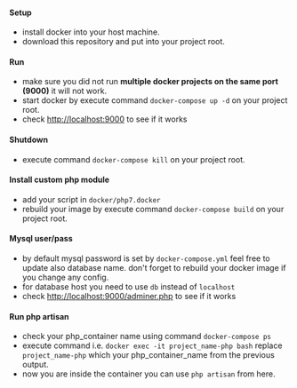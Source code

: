 #### Setup

- install docker into your host machine.
- download this repository and put into your project root.

#### Run

- make sure you did not run **multiple docker projects on the same port (9000)** it will not work.
- start docker by execute command `docker-compose up -d` on your project root.
- check [http://localhost:9000](http://localhost:9000) to see if it works

#### Shutdown

- execute command `docker-compose kill` on your project root.

#### Install custom php module

- add your script in `docker/php7.docker`
- rebuild your image by execute command `docker-compose build` on your project root.

#### Mysql user/pass

- by default mysql password is set by `docker-compose.yml` feel free to update also database name.
    don't forget to rebuild your docker image if you change any config.
- for database host you need to use `db` instead of `localhost`
- check [http://localhost:9000/adminer.php](http://localhost:9000/adminer.php) to see if it works

#### Run php artisan

- check your php_container name using command `docker-compose ps`
- execute command i.e. `docker exec -it project_name-php bash` replace `project_name-php` which your php_container_name from the previous output.
- now you are inside the container you can use `php artisan` from here.